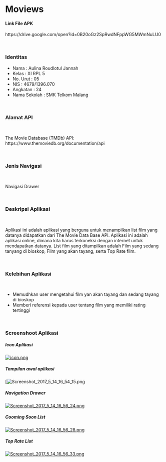# Moviews
#### Link File APK
<P> https://drive.google.com/open?id=0B20oGz2SpRwdNFppWG5MWmNuLU0 </P>

<br>

### Identitas
- Nama          : Aulina Roudlotul Jannah
- Kelas         : XI RPL 5
- No. Urut      : 05
- NIS           : 4679/1396.070
- Angkatan      : 24
- Nama Sekolah  : SMK Telkom Malang

<br>

### Alamat API

<br>

<P> The Movie Database (TMDb) API: https://www.themoviedb.org/documentation/api </P>

<br>

### Jenis Navigasi

<br>

<P> Navigasi Drawer </P>

<br>

### Deskripsi Aplikasi

<br>

<P> Aplikasi ini adalah aplikasi yang berguna untuk menampilkan list film yang datanya didapatkan dari The Movie Data Base API.
Aplikasi ini adalah aplikasi online, dimana kita harus terkoneksi dengan internet untuk mendapatkan datanya. List film yang ditampilkan
adalah Film yang sedang tanyang di bioskop, Film yang akan tayang, serta Top Rate film.</P>

<br>

### Kelebihan Aplikasi
<br>

- Memudhkan user mengetahui film yan akan tayang dan sedang tayang di bioskop
- Memberi referensi kepada user tentang film yang memiliki rating tertinggi

<br>

### Screenshoot Aplikasi
##### Icon Aplikasi
[![icon.png](https://s12.postimg.org/cc1z50ynx/icon.png)](https://postimg.org/image/6nvoe4ubd/)
##### Tampilan awal aplikasi
[![Screenshot_2017_5_14_16_54_15.png](https://s22.postimg.org/qrah31omp/Screenshot_2017_5_14_16_54_15.png)
##### Navigation Drawer
[![Screenshot_2017_5_14_16_56_24.png](https://s18.postimg.org/lzl77bsvt/Screenshot_2017_5_14_16_56_24.png)](https://postimg.org/image/6e3vndgxh/)
##### Cooming Soon List
[![Screenshot_2017_5_14_16_56_28.png](https://s18.postimg.org/6udmn51g9/Screenshot_2017_5_14_16_56_28.png)](https://postimg.org/image/x2orciljp/)
##### Top Rate List
[![Screenshot_2017_5_14_16_56_33.png](https://s10.postimg.org/az8waekgp/Screenshot_2017_5_14_16_56_33.png)](https://postimg.org/image/ceagz4ljp/)
